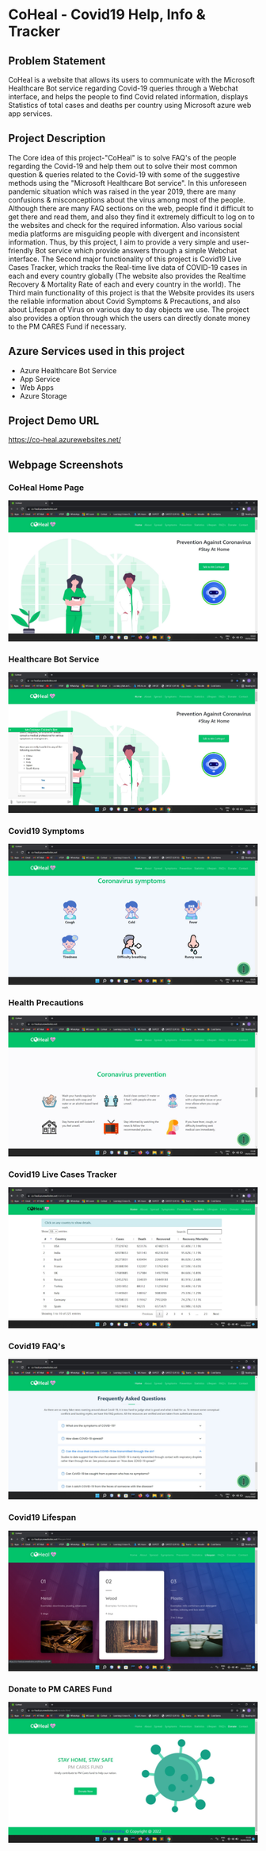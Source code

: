 # CoHeal - Covid19 Help, Info & Tracker

## Problem Statement
CoHeal is a website that allows its users to communicate with the Microsoft Healthcare Bot service regarding Covid-19 queries through a Webchat interface, and helps the people to find Covid related information, displays Statistics of total cases and deaths per country using Microsoft azure web app services.

## Project Description
The Core idea of this project-"CoHeal" is to solve FAQ's of the people regarding the Covid-19 and help them out to solve their most common question & queries related to the Covid-19 with some of the suggestive methods using the "Microsoft Healthcare Bot service". In this unforeseen pandemic situation which was raised in the year 2019, there are many confusions & misconceptions about the virus among most of the people. Although there are many FAQ sections on the web, people find it difficult to get there and read them, and also they find it extremely difficult to log on to the websites and check for the required information. Also various social media platforms are misguiding people with divergent and inconsistent information. Thus, by this project, I aim to provide a very simple and user-friendly Bot service which provide answers through a simple Webchat interface. The Second major functionality of this project is Covid19 Live Cases Tracker, which tracks the Real-time live data of COVID-19 cases in each and every country globally (The website also provides the Realtime Recovery & Mortality Rate of each and every country in the world). The Third main functionality of this project is that the Website provides its users the reliable information about Covid Symptoms & Precautions, and also about Lifespan of Virus on various day to day objects we use. The project also provides a option through which the users can directly donate money to the PM CARES Fund if necessary.

## Azure Services used in this project
- Azure Healthcare Bot Service
- App Service
- Web Apps
- Azure Storage

## Project Demo URL
https://co-heal.azurewebsites.net/

## Webpage Screenshots
### CoHeal Home Page
<img src="https://raw.githubusercontent.com/AakashKotha/Co.Heal/main/Screenshots/Home%20Page.jpg"/>

### Healthcare Bot Service
<img src="https://raw.githubusercontent.com/AakashKotha/Co.Heal/main/Screenshots/Bot%20Service.jpg"/>

### Covid19 Symptoms
<img src="https://raw.githubusercontent.com/AakashKotha/Co.Heal/main/Screenshots/Symptoms.jpg"/>

### Health Precautions
<img src="https://raw.githubusercontent.com/AakashKotha/Co.Heal/main/Screenshots/precautions.jpg"/>

### Covid19 Live Cases Tracker
<img src="https://raw.githubusercontent.com/AakashKotha/Co.Heal/main/Screenshots/Statistics.jpg"/>

### Covid19 FAQ's
<img src="https://raw.githubusercontent.com/AakashKotha/Co.Heal/main/Screenshots/FAQ's.jpg"/>

### Covid19 Lifespan
<img src="https://raw.githubusercontent.com/AakashKotha/Co.Heal/main/Screenshots/lifespan.jpg"/>

### Donate to PM CARES Fund
<img src="https://raw.githubusercontent.com/AakashKotha/Co.Heal/main/Screenshots/donate.jpg"/>
